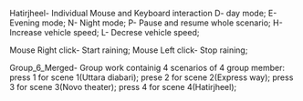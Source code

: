 Hatirjheel- Individual
Mouse and Keyboard interaction
D- day mode;
E- Evening mode;
N- Night mode;
P- Pause and resume whole scenario;
H- Increase vehicle speed;
L- Decrese vehicle speed;

Mouse Right click- Start raining;
Mouse Left click- Stop raining;

Group_6_Merged- Group work containig 4 scenarios of 4 group member:
press 1 for scene 1(Uttara diabari);
prese 2 for scene 2(Express way);
press 3 for scene 3(Novo theater);
press 4 for scene 4(Hatirjheel);
